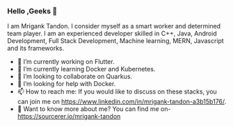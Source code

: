 ### Hello ,Geeks 👋

I am Mrigank Tandon. I consider myself as a smart worker and determined team player. I am an experienced developer skilled in C++, Java, Android Development, Full Stack Development, Machine learning, MERN, Javascript and its frameworks.

- 🔭 I’m currently working on Flutter.
- 🌱 I’m currently learning Docker and Kubernetes.
- 👯 I’m looking to collaborate on Quarkus.
- 🤔 I’m looking for help with Docker.
- 📫 How to reach me: If you would like to discuss on these stacks, you can join me on https://www.linkedin.com/in/mrigank-tandon-a3b15b176/.   
- 💬 Want to know more about me?
   You can find me on-https://sourcerer.io/mrigank-tandon
